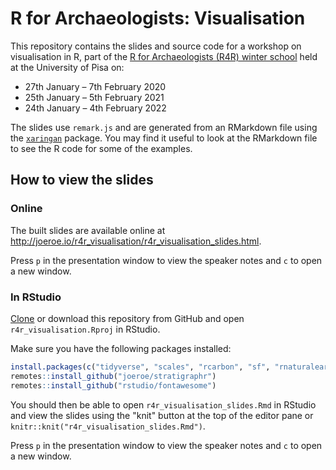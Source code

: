# R for Archaeologists: Visualisation

This repository contains the slides and source code for a workshop on visualisation in R, part of the [R for Archaeologists (R4R) winter school](http://www.mappaproject.org/r4rchaeologists/) held at the University of Pisa on:

* 27th January – 7th February 2020
* 25th January – 5th February 2021
* 24th January – 4th February 2022

The slides use `remark.js` and are generated from an RMarkdown file using the [`xaringan`](https://github.com/yihui/xaringan) package. 
You may find it useful to look at the RMarkdown file to see the R code for some of the examples.

## How to view the slides

### Online

The built slides are available online at <http://joeroe.io/r4r_visualisation/r4r_visualisation_slides.html>.

Press `p` in the presentation window to view the speaker notes and `c` to open a new window.

### In RStudio

[Clone](https://help.github.com/en/github/creating-cloning-and-archiving-repositories/cloning-a-repository) or download this repository from GitHub and open `r4r_visualisation.Rproj` in RStudio.

Make sure you have the following packages installed:

```r
install.packages(c("tidyverse", "scales", "rcarbon", "sf", "rnaturalearth", "tidygraph", "ggraph", "remotes", "gt"))
remotes::install_github("joeroe/stratigraphr")
remotes::install_github("rstudio/fontawesome")
```

You should then be able to open `r4r_visualisation_slides.Rmd` in RStudio and view the slides using the "knit" button at the top of the editor pane or `knitr::knit("r4r_visualisation_slides.Rmd")`.

Press `p` in the presentation window to view the speaker notes and `c` to open a new window.
